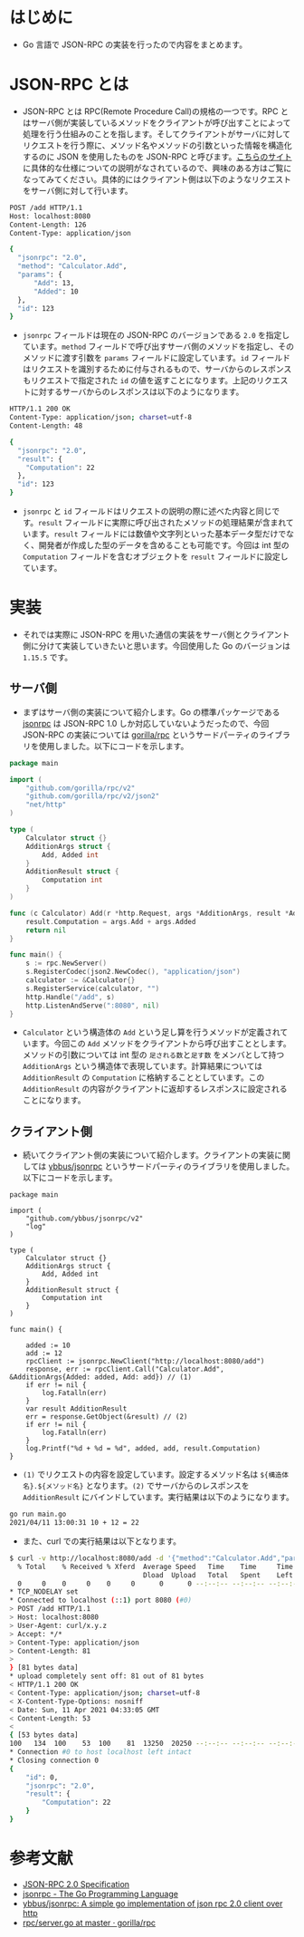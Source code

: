# はじめに
- Go 言語で JSON-RPC の実装を行ったので内容をまとめます。

# JSON-RPC とは
- JSON-RPC とは RPC(Remote Procedure Call)の規格の一つです。RPC とはサーバ側が実装しているメソッドをクライアントが呼び出すことによって処理を行う仕組みのことを指します。そしてクライアントがサーバに対してリクエストを行う際に、メソッド名やメソッドの引数といった情報を構造化するのに JSON を使用したものを JSON-RPC と呼びます。[こちらのサイト](https://www.jsonrpc.org/specification#request_object) に具体的な仕様についての説明がなされているので、興味のある方はご覧になってみてください。具体的にはクライアント側は以下のようなリクエストをサーバ側に対して行います。

```sh
POST /add HTTP/1.1
Host: localhost:8080
Content-Length: 126
Content-Type: application/json

{
  "jsonrpc": "2.0",
  "method": "Calculator.Add",
  "params": {
      "Add": 13,
      "Added": 10
  },
  "id": 123
}
```
- `jsonrpc` フィールドは現在の JSON-RPC のバージョンである `2.0` を指定しています。`method` フィールドで呼び出すサーバ側のメソッドを指定し、そのメソッドに渡す引数を `params` フィールドに設定しています。`id` フィールドはリクエストを識別するために付与されるもので、サーバからのレスポンスもリクエストで指定された `id` の値を返すことになります。上記のリクエストに対するサーバからのレスポンスは以下のようになります。

```sh
HTTP/1.1 200 OK
Content-Type: application/json; charset=utf-8
Content-Length: 48

{
  "jsonrpc": "2.0",
  "result": {
    "Computation": 22
  },
  "id": 123
}
```
- `jsonrpc` と `id` フィールドはリクエストの説明の際に述べた内容と同じです。`result` フィールドに実際に呼び出されたメソッドの処理結果が含まれています。`result` フィールドには数値や文字列といった基本データ型だけでなく、開発者が作成した型のデータを含めることも可能です。今回は int 型の `Computation` フィールドを含むオブジェクトを `result` フィールドに設定しています。

# 実装
- それでは実際に JSON-RPC を用いた通信の実装をサーバ側とクライアント側に分けて実装していきたいと思います。今回使用した Go のバージョンは `1.15.5` です。

## サーバ側
- まずはサーバ側の実装について紹介します。Go の標準パッケージである [jsonrpc](https://golang.org/pkg/net/rpc/jsonrpc/) は JSON-RPC 1.0 しか対応していないようだったので、今回 JSON-RPC の実装については [gorilla/rpc](https://github.com/gorilla/rpc) というサードパーティのライブラリを使用しました。以下にコードを示します。

```go:main.go
package main

import (
	"github.com/gorilla/rpc/v2"
	"github.com/gorilla/rpc/v2/json2"
	"net/http"
)

type (
	Calculator struct {}
	AdditionArgs struct {
		Add, Added int
	}
	AdditionResult struct {
		Computation int
	}
)

func (c Calculator) Add(r *http.Request, args *AdditionArgs, result *AdditionResult) error {
	result.Computation = args.Add + args.Added
	return nil
}

func main() {
	s := rpc.NewServer()
	s.RegisterCodec(json2.NewCodec(), "application/json")
	calculator := &Calculator{}
	s.RegisterService(calculator, "")
	http.Handle("/add", s)
	http.ListenAndServe(":8080", nil)
}
```
- `Calculator` という構造体の `Add` という足し算を行うメソッドが定義されています。今回この `Add` メソッドをクライアントから呼び出すこととします。メソッドの引数については int 型の `足される数`と`足す数` をメンバとして持つ `AdditionArgs` という構造体で表現しています。計算結果については `AdditionResult` の `Computation` に格納することとしています。この `AdditionResult` の内容がクライアントに返却するレスポンスに設定されることになります。

## クライアント側

- 続いてクライアント側の実装について紹介します。クライアントの実装に関しては [ybbus/jsonrpc](https://github.com/ybbus/jsonrpc) というサードパーティのライブラリを使用しました。以下にコードを示します。
```go:main
package main

import (
	"github.com/ybbus/jsonrpc/v2"
	"log"
)

type (
	Calculator struct {}
	AdditionArgs struct {
		Add, Added int
	}
	AdditionResult struct {
		Computation int
	}
)

func main() {

	added := 10
	add := 12
	rpcClient := jsonrpc.NewClient("http://localhost:8080/add")
	response, err := rpcClient.Call("Calculator.Add", &AdditionArgs{Added: added, Add: add}) // (1)
	if err != nil {
		log.Fatalln(err)
	}
	var result AdditionResult
	err = response.GetObject(&result) // (2)
	if err != nil {
		log.Fatalln(err)
	}
	log.Printf("%d + %d = %d", added, add, result.Computation)
}
```
- `(1)` でリクエストの内容を設定しています。設定するメソッド名は `${構造体名}.${メソッド名}` となります。`(2)` でサーバからのレスポンスを `AdditionResult` にバインドしています。実行結果は以下のようになります。
```sh
go run main.go
2021/04/11 13:00:31 10 + 12 = 22
```
- また、curl での実行結果は以下となります。
```sh
$ curl -v http://localhost:8080/add -d '{"method":"Calculator.Add","params":{"Add":12,"Added":10},"id":0,"jsonrpc":"2.0"}' -H "Content-Type: application/json" | python -m json.tool
  % Total    % Received % Xferd  Average Speed   Time    Time     Time  Current
                                 Dload  Upload   Total   Spent    Left  Speed
  0     0    0     0    0     0      0      0 --:--:-- --:--:-- --:--:--     0*   Trying ::1...
* TCP_NODELAY set
* Connected to localhost (::1) port 8080 (#0)
> POST /add HTTP/1.1
> Host: localhost:8080
> User-Agent: curl/x.y.z
> Accept: */*
> Content-Type: application/json
> Content-Length: 81
>
} [81 bytes data]
* upload completely sent off: 81 out of 81 bytes
< HTTP/1.1 200 OK
< Content-Type: application/json; charset=utf-8
< X-Content-Type-Options: nosniff
< Date: Sun, 11 Apr 2021 04:33:05 GMT
< Content-Length: 53
<
{ [53 bytes data]
100   134  100    53  100    81  13250  20250 --:--:-- --:--:-- --:--:-- 33500
* Connection #0 to host localhost left intact
* Closing connection 0
{
    "id": 0,
    "jsonrpc": "2.0",
    "result": {
        "Computation": 22
    }
}
```

# 参考文献
- [JSON-RPC 2.0 Specification](https://www.jsonrpc.org/specification#request_object)
- [jsonrpc - The Go Programming Language](https://golang.org/pkg/net/rpc/jsonrpc/)
- [ybbus/jsonrpc: A simple go implementation of json rpc 2.0 client over http](https://github.com/ybbus/jsonrpc)
- [rpc/server.go at master · gorilla/rpc](https://github.com/gorilla/rpc/blob/master/v2/server.go)